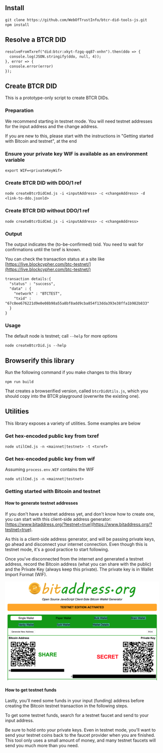 ## Install

```
git clone https://github.com/WebOfTrustInfo/btcr-did-tools-js.git
npm install
```

## Resolve a BTCR DID

```
resolveFromTxref("did:btcr:xkyt-fzgq-qq87-xnhn").then(ddo => {
  console.log(JSON.stringify(ddo, null, 4));
}, error => {
  console.error(error)
});
```

## Create BTCR DID

This is a prototype-only script to create BTCR DIDs.


### Preparation

We recommend starting in testnet mode. You will need testnet addresses for the input address and the change address.

If you are new to this, please start with the instructions in "Getting started with Bitcoin and testnet", at the end

### Ensure your private key WIF is available as an environment variable

```
export WIF=<privateKeyWif>
```

### Create BTCR DID with DDO/1 ref

```
node createBtcrDidCmd.js -i <inputAddress> -c <changeAddress> -d <link-to-ddo.jsonld>

```

### Create BTCR DID without DDO/1 ref

```
node createBtcrDidCmd.js -i <inputAddress> -c <changeAddress>

```

### Output

The output indicates the (to-be-confirmed) txid. You need to wait for confirmations until the txref is known.

You can check the transaction status at a site like [https://live.blockcypher.com/btc-testnet/](https://live.blockcypher.com/btc-testnet/)

```
transaction details:{
  "status" : "success",
  "data" : {
    "network" : "BTCTEST",
    "txid" : "67c0ee676221d9e0e08b98a55a8bf8add9cba854f13dda393e38ffa1b982b833"
  }
}

```

### Usage

The default node is testnet; call `--help` for more options
 
```
node createBtcrDid.js --help
```

## Browserify this library

Run the following command if you make changes to this library

```
npm run build
```

That creates a browserified version, called `btcrDidUtils.js`, which you should copy into the BTCR playground (overwrite the existing one).

## Utilities

This library exposes a variety of utilities. Some examples are below

### Get hex-encoded public key from txref

```
node utilCmd.js -n <mainnet|testnet> -t <txref>

```

### Get hex-encoded public key from wif

Assuming `process.env.WIF` contains the WIF

```
node utilCmd.js -n <mainnet|testnet>

```


### Getting started with Bitcoin and testnet

#### How to generate testnet addresses
If you don't have a testnet address yet, and don't know how to create one, you can start with this client-side address generator: [https://www.bitaddress.org/?testnet=true](https://www.bitaddress.org/?testnet=true).

As this is a client-side address generator, and will be passing private keys, go ahead and disconnect your internet connection. Even though this is testnet mode, it's a good practice to start following.

Once you've disconnected from the internet and generated a testnet address, record the Bitcoin address (what you can share with the public) and the Private Key (always keep this private). The private key is in Wallet Import Format (WIF). 

![](img/bitaddress.png)


#### How to get testnet funds

Lastly, you'll need some funds in your input (funding) address before creating the Bitcoin testnet transaction in the following steps.

To get some testnet funds, search for a testnet faucet and send to your input address.

Be sure to hold onto your private keys. Even in testnet mode, you'll want to send your testnet coins back to the faucet provider when you are finished. This tool only uses a small amount of money, and many testnet faucets will send you much more than you need.
